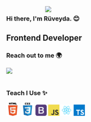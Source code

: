 <img src="https://media.giphy.com/media/qgQUggAC3Pfv687qPC/giphy.gif" align="right" width="400">

### Hi there, I'm Rüveyda. :blush:

## Frontend Developer 

### Reach out to me 🌍

[<img width="22" src="https://unpkg.com/simple-icons@v8/icons/linkedin.svg" align="left"/>][linkedin]

<br />
<br />

### Teach I Use ✨

<img src="https://raw.githubusercontent.com/github/explore/80688e429a7d4ef2fca1e82350fe8e3517d3494d/topics/html/html.png" width="35" height="35"> 
<img src="https://raw.githubusercontent.com/github/explore/80688e429a7d4ef2fca1e82350fe8e3517d3494d/topics/css/css.png"width="35" height="35">
<img src="https://raw.githubusercontent.com/github/explore/80688e429a7d4ef2fca1e82350fe8e3517d3494d/topics/bootstrap/bootstrap.png" width="30" height="30">  
<img src="https://raw.githubusercontent.com/github/explore/80688e429a7d4ef2fca1e82350fe8e3517d3494d/topics/javascript/javascript.png" width="30" height="30">
<img src="https://raw.githubusercontent.com/github/explore/80688e429a7d4ef2fca1e82350fe8e3517d3494d/topics/react/react.png" width="30" height="30">
<img src="https://raw.githubusercontent.com/github/explore/80688e429a7d4ef2fca1e82350fe8e3517d3494d/topics/typescript/typescript.png" width="30" height="30">

[linkedin]: https://www.linkedin.com/in/ruveydaakbolat